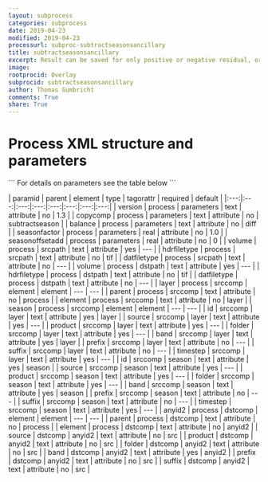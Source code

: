 ```yaml
---
layout: subprocess
categories: subprocess
date: 2019-04-23
modified: 2019-04-23
processurl: subproc-subtractseasonsancillary
title: subtractseasonsancillary
excerpt: Result can be saved for only positive or negative residual, or combined residual
image: 
rootprocid: Overlay
subprocid: subtractseasonsancillary
author: Thomas Gumbricht
comments: True
share: True
---
```


<h1 class='foot-description'>Process XML structure and parameters</h1>
```
For details on parameters see the table below
<?xml version="1.0" ?>
<process>
  <!--Generated from python-->
  <userproj plotid="yourplotid" projectid="yourprojectid" siteid="yoursiteid" system="systemid" tractid="yourtractid" userid="youruserid"/>
  <period endday="DD" endmonth="MM" endyear="YYYY" seasonendday="DD" seasonendmonth="MM" seasonstartday="DD" seasonstartmonth="MM" startday="DD" startmonth="MM" startyear="YYYY" timestep="timestep"/>
  <parameters balance="txtstring" copycomp="txtstring" seasonfactor="xyz.abc" seasonoffsetadd="xyz.abc" version="txtstring"/>
  <srcpath datfiletype="txtstring" hdrfiletype="txtstring" volume="txtstring"/>
  <dstpath datfiletype="txtstring" hdrfiletype="txtstring" volume="txtstring"/>
  <srccomp element="txtstring" parent="txtstring">
    <layer band="txtstring" folder="txtstring" id="txtstring" prefix="txtstring" product="txtstring" source="txtstring" suffix="txtstring" timestep="txtstring"/>
    <season band="txtstring" folder="txtstring" id="txtstring" prefix="txtstring" product="txtstring" source="txtstring" suffix="txtstring" timestep="txtstring"/>
  </srccomp>
  <dstcomp element="txtstring" parent="txtstring">
    <anyid2 band="txtstring" folder="txtstring" prefix="txtstring" product="txtstring" source="txtstring" suffix="txtstring"/>
  </dstcomp>
</process>
```

| paramid | parent | element | type | tagorattr | required | default |
|:---:|:---:|:---:|:---:|:---:|:---:|:---:|:---:|
| version | process | parameters | text | attribute | no | 1.3 |
| copycomp | process | parameters | text | attribute | no | subtractseason |
| balance | process | parameters | text | attribute | no | diff |
| seasonfactor | process | parameters | real | attribute | no | 1.0 |
| seasonoffsetadd | process | parameters | real | attribute | no | 0 |
| volume | process | srcpath | text | attribute | yes | --- |
| hdrfiletype | process | srcpath | text | attribute | no | tif |
| datfiletype | process | srcpath | text | attribute | no | --- |
| volume | process | dstpath | text | attribute | yes | --- |
| hdrfiletype | process | dstpath | text | attribute | no | tif |
| datfiletype | process | dstpath | text | attribute | no | --- |
| layer | process | srccomp | element | element | --- | --- |
| parent | process | srccomp | text | attribute | no | process |
| element | process | srccomp | text | attribute | no | layer |
| season | process | srccomp | element | element | --- | --- |
| id | srccomp | layer | text | attribute | yes | layer |
| source | srccomp | layer | text | attribute | yes | --- |
| product | srccomp | layer | text | attribute | yes | --- |
| folder | srccomp | layer | text | attribute | yes | --- |
| band | srccomp | layer | text | attribute | yes | layer |
| prefix | srccomp | layer | text | attribute | no | --- |
| suffix | srccomp | layer | text | attribute | no | --- |
| timestep | srccomp | layer | text | attribute | yes | --- |
| id | srccomp | season | text | attribute | yes | season |
| source | srccomp | season | text | attribute | yes | --- |
| product | srccomp | season | text | attribute | yes | --- |
| folder | srccomp | season | text | attribute | yes | --- |
| band | srccomp | season | text | attribute | yes | season |
| prefix | srccomp | season | text | attribute | no | --- |
| suffix | srccomp | season | text | attribute | no | --- |
| timestep | srccomp | season | text | attribute | yes | --- |
| anyid2 | process | dstcomp | element | element | --- | --- |
| parent | process | dstcomp | text | attribute | no | process |
| element | process | dstcomp | text | attribute | no | anyid2 |
| source | dstcomp | anyid2 | text | attribute | no | src |
| product | dstcomp | anyid2 | text | attribute | no | src |
| folder | dstcomp | anyid2 | text | attribute | no | src |
| band | dstcomp | anyid2 | text | attribute | yes | anyid2 |
| prefix | dstcomp | anyid2 | text | attribute | no | src |
| suffix | dstcomp | anyid2 | text | attribute | no | src |

